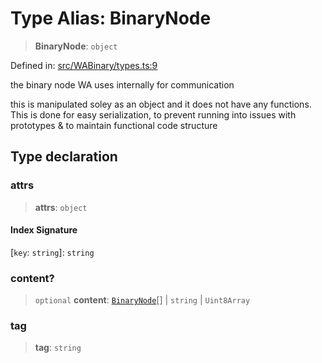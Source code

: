 # Type Alias: BinaryNode

> **BinaryNode**: `object`

Defined in: [src/WABinary/types.ts:9](https://github.com/Fokusdotid/bail/blob/99acc683da8779d62a0509bb4108fdb35cb2b061/src/WABinary/types.ts#L9)

the binary node WA uses internally for communication

this is manipulated soley as an object and it does not have any functions.
This is done for easy serialization, to prevent running into issues with prototypes &
to maintain functional code structure

## Type declaration

### attrs

> **attrs**: `object`

#### Index Signature

\[`key`: `string`\]: `string`

### content?

> `optional` **content**: [`BinaryNode`](BinaryNode.md)[] \| `string` \| `Uint8Array`

### tag

> **tag**: `string`
